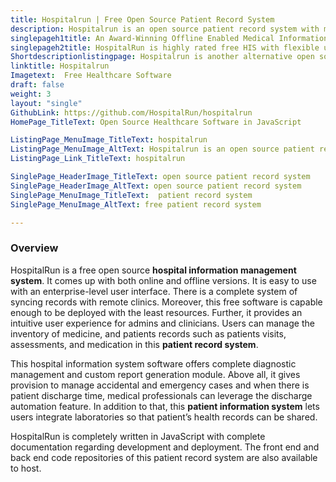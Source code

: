 ```yaml
---
title: Hospitalrun | Free Open Source Patient Record System
description: Hospitalrun is an open source patient record system with many powerful provisions such as lab integration, drug management and patients discharge system.
singlepageh1title: An Award-Winning Offline Enabled Medical Information System
singlepageh2title: HospitalRun is highly rated free HIS with flexible user experience. Automate your patient registrations, appointments and customize billing system, and more.
Shortdescriptionlistingpage: Hospitalrun is another alternative open source patient record system. It automates many of the important processes such as scheduling appointments, billing management, medical records management and many more.
linktitle: Hospitalrun
Imagetext:  Free Healthcare Software
draft: false
weight: 3
layout: "single"
GithubLink: https://github.com/HospitalRun/hospitalrun
HomePage_TitleText: Open Source Healthcare Software in JavaScript

ListingPage_MenuImage_TitleText: hospitalrun
ListingPage_MenuImage_AltText: Hospitalrun is an open source patient record system
ListingPage_Link_TitleText: hospitalrun

SinglePage_HeaderImage_TitleText: open source patient record system
SinglePage_HeaderImage_AltText: open source patient record system
SinglePage_MenuImage_TitleText:  patient record system
SinglePage_MenuImage_AltText: free patient record system

---
```

### **Overview**

HospitalRun is a free open source **hospital information management system**. It comes up with both online and offline versions. It is easy to use with an enterprise-level user interface. There is a complete system of syncing records with remote clinics. Moreover, this free software is capable enough to be deployed with the least resources. Further, it provides an intuitive user experience for admins and clinicians. Users can manage the inventory of medicine, and patients records such as patients visits, assessments, and medication in this **patient record system**.

This hospital information system software offers complete diagnostic management and custom report generation module. Above all, it gives provision to manage accidental and emergency cases and when there is patient discharge time, medical professionals can leverage the discharge automation feature. In addition to that, this **patient information system** lets users integrate laboratories so that patient’s health records can be shared.

HospitalRun is completely written in JavaScript with complete documentation regarding development and deployment. The front end and back end code repositories of this patient record system are also available to host.

<a class="anchor" id="requirements" name="requirements" style="font-size: 12.16px;"></a>
